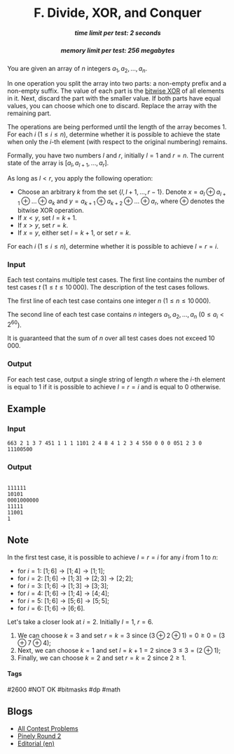 <h1 style='text-align: center;'> F. Divide, XOR, and Conquer</h1>

<h5 style='text-align: center;'>time limit per test: 2 seconds</h5>
<h5 style='text-align: center;'>memory limit per test: 256 megabytes</h5>

You are given an array of $n$ integers $a_1, a_2, \ldots, a_n$.

In one operation you split the array into two parts: a non-empty prefix and a non-empty suffix. The value of each part is the [bitwise XOR](https://en.wikipedia.org/wiki/Bitwise_operation#XOR) of all elements in it. Next, discard the part with the smaller value. If both parts have equal values, you can choose which one to discard. Replace the array with the remaining part.

The operations are being performed until the length of the array becomes $1$. For each $i$ ($1 \le i \le n$), determine whether it is possible to achieve the state when only the $i$-th element (with respect to the original numbering) remains.

Formally, you have two numbers $l$ and $r$, initially $l = 1$ and $r = n$. The current state of the array is $[a_l, a_{l+1}, \ldots, a_r]$.

As long as $l < r$, you apply the following operation: 

* Choose an arbitrary $k$ from the set $\{l, l + 1, \ldots, r - 1\}$. Denote $x = a_l \oplus a_{l + 1} \oplus \ldots \oplus a_k$ and $y = a_{k + 1} \oplus a_{k + 2} \oplus \ldots \oplus a_{r}$, where $\oplus$ denotes the bitwise XOR operation.
* If $x < y$, set $l = k + 1$.
* If $x > y$, set $r = k$.
* If $x = y$, either set $l = k + 1$, or set $r = k$.

For each $i$ ($1 \le i \le n$), determine whether it is possible to achieve $l = r = i$.

### Input

Each test contains multiple test cases. The first line contains the number of test cases $t$ ($1 \le t \le 10\,000$). The description of the test cases follows.

The first line of each test case contains one integer $n$ ($1 \le n \le 10\,000$).

The second line of each test case contains $n$ integers $a_1, a_2, \ldots, a_n$ ($0 \le a_i < 2^{60}$).

It is guaranteed that the sum of $n$ over all test cases does not exceed $10\,000$.

### Output

For each test case, output a single string of length $n$ where the $i$-th element is equal to 1 if it is possible to achieve $l = r = i$ and is equal to 0 otherwise.

## Example

### Input


```text
663 2 1 3 7 451 1 1 1 1101 2 4 8 4 1 2 3 4 550 0 0 0 051 2 3 0 11100500
```
### Output

```text

111111
10101
0001000000
11111
11001
1

```
## Note

In the first test case, it is possible to achieve $l = r = i$ for any $i$ from $1$ to $n$:

* for $i=1$: $[1; 6] \rightarrow [1; 4] \rightarrow [1; 1]$;
* for $i=2$: $[1; 6] \rightarrow [1; 3] \rightarrow [2; 3] \rightarrow [2; 2]$;
* for $i=3$: $[1; 6] \rightarrow [1; 3] \rightarrow [3; 3]$;
* for $i=4$: $[1; 6] \rightarrow [1; 4] \rightarrow [4; 4]$;
* for $i=5$: $[1; 6] \rightarrow [5; 6] \rightarrow [5; 5]$;
* for $i=6$: $[1; 6] \rightarrow [6; 6]$.

Let's take a closer look at $i = 2$. Initially $l = 1$, $r = 6$. 

1. We can choose $k = 3$ and set $r = k = 3$ since $(3 \oplus 2 \oplus 1) = 0 \ge 0 = (3 \oplus 7 \oplus 4)$;
2. Next, we can choose $k = 1$ and set $l = k + 1 = 2$ since $3 \le 3 = (2 \oplus 1)$;
3. Finally, we can choose $k = 2$ and set $r = k = 2$ since $2 \ge 1$.


#### Tags 

#2600 #NOT OK #bitmasks #dp #math 

## Blogs
- [All Contest Problems](../Pinely_Round_2_(Div._1_+_Div._2).md)
- [Pinely Round 2](../blogs/Pinely_Round_2.md)
- [Editorial (en)](../blogs/Editorial_(en).md)
